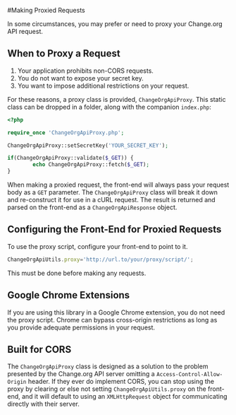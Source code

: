 #Making Proxied Requests

In some circumstances, you may prefer or need to proxy your Change.org API request.

When to Proxy a Request
------

1. Your application prohibits non-CORS requests.
2. You do not want to expose your secret key.
3. You want to impose additional restrictions on your request.

For these reasons, a proxy class is provided, `ChangeOrgApiProxy`. This static class can be dropped in a folder, along with the companion `index.php`:

```php
<?php

require_once 'ChangeOrgApiProxy.php';

ChangeOrgApiProxy::setSecretKey('YOUR_SECRET_KEY');

if(ChangeOrgApiProxy::validate($_GET)) {
        echo ChangeOrgApiProxy::fetch($_GET);
}
```

When making a proxied request, the front-end will always pass your request body as a `GET` parameter. The `ChangeOrgApiProxy` class will break it down and re-construct it for use in a cURL request. The result is returned and parsed on the front-end as a `ChangeOrgApiResponse` object.

Configuring the Front-End for Proxied Requests
------

To use the proxy script, configure your front-end to point to it.

```javascript
ChangeOrgApiUtils.proxy='http://url.to/your/proxy/script/';
```

This must be done before making any requests.

Google Chrome Extensions
------

If you are using this library in a Google Chrome extension, you do not need the proxy script. Chrome can bypass cross-origin restrictions as long as you provide adequate permissions in your request.

Built for CORS
------

The `ChangeOrgApiProxy` class is designed as a solution to the problem presented by the Change.org API server omitting a `Access-Control-Allow-Origin` header. If they ever do implement CORS, you can stop using the proxy by clearing or else not setting `ChangeOrgApiUtils.proxy` on the front-end, and it will default to using an `XMLHttpRequest` object for communicating directly with their server.
